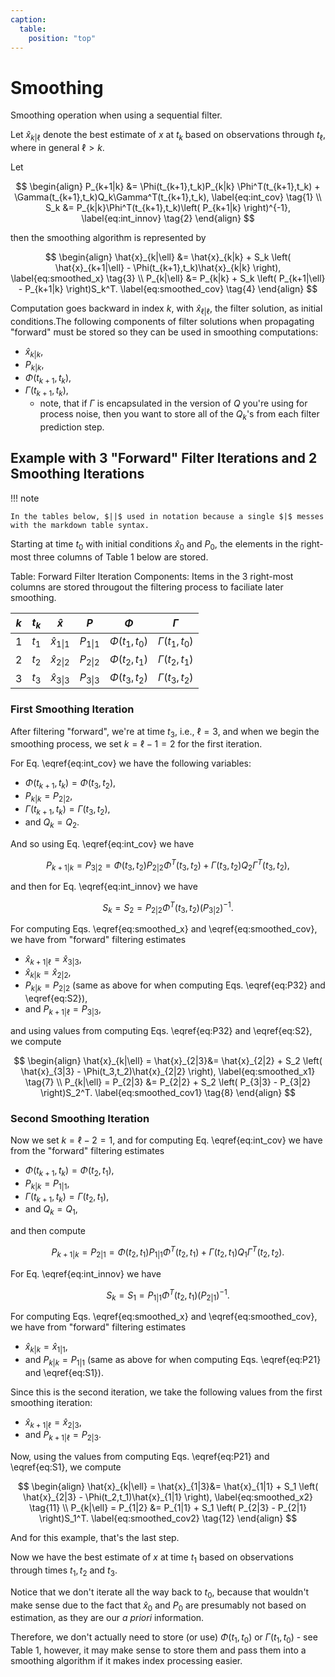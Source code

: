 ```yaml
---
caption:
  table:
    position: "top"
---
```

# Smoothing

Smoothing operation when using a sequential filter.

Let $\hat{x}_{k|\ell}$ denote the best estimate of $x$ at $t_k$ based on observations through $t_\ell$, where in general $\ell> k$.

Let

$$
\begin{align}
P_{k+1|k} &= \Phi(t_{k+1},t_k)P_{k|k} \Phi^T(t_{k+1},t_k) + \Gamma(t_{k+1},t_k)Q_k\Gamma^T(t_{k+1},t_k), \label{eq:int_cov} \tag{1}
\\
S_k &= P_{k|k}\Phi^T(t_{k+1},t_k)\left( P_{k+1|k} \right)^{-1}, \label{eq:int_innov} \tag{2}
\end{align}
$$

then the smoothing algorithm is represented by

$$
\begin{align}
\hat{x}_{k|\ell} &= \hat{x}_{k|k} + S_k \left( \hat{x}_{k+1|\ell}  -  \Phi(t_{k+1},t_k)\hat{x}_{k|k} \right), \label{eq:smoothed_x} \tag{3}
\\
P_{k|\ell} &= P_{k|k} + S_k \left( P_{k+1|\ell} - P_{k+1|k} \right)S_k^T. \label{eq:smoothed_cov} \tag{4}
\end{align}
$$

Computation goes backward in index $k$, with $\hat{x}_{\ell|\ell}$, the filter
solution, as initial conditions.The following components of filter solutions when propagating "forward" must be stored so they can be used in smoothing computations:

* $\hat{x}_{k|k}$,
* $P_{k|k}$,
* $\Phi(t_{k+1},t_k)$,
* $\Gamma(t_{k+1},t_k)$,
    - note, that if $\Gamma$ is encapsulated in the version of $Q$ you're using for process noise, then you want to store all of the $Q_k$'s from each filter prediction step.

## Example with 3 "Forward" Filter Iterations and 2 Smoothing Iterations

!!! note

    In the tables below, $||$ used in notation because a single $|$ messes with the markdown table syntax.

Starting at time $t_0$ with initial conditions $\hat{x}_0$ and $P_0$, the elements in the right-most three columns of Table 1 below are stored.

Table: Forward Filter Iteration Components: Items in the 3 right-most columns are stored througout the filtering process to faciliate later smoothing.

|  $k$  |    $t_k$    |      $\hat{x}$        |       $P$     |  $\Phi$  |  $\Gamma$  |
| :---: | :-------: | :---------------------: |  :---------:  | :---------:  |  :---------:  |
|   1   |   $t_1$   |     $\hat{x}_{1\|1}$    |   $P_{1\|1}$  | $\Phi(t_{1},t_0)$ | $\Gamma(t_{1},t_0)$ |
|   2   |   $t_2$   |     $\hat{x}_{2\|2}$    |   $P_{2\|2}$  | $\Phi(t_{2},t_1)$ | $\Gamma(t_{2},t_1)$ |
|   3   |   $t_3$   |     $\hat{x}_{3\|3}$    |   $P_{3\|3}$  | $\Phi(t_{3},t_2)$ | $\Gamma(t_{3},t_2)$ |

### First Smoothing Iteration

After filtering "forward", we're at time $t_3$, i.e., $\ell=3$, and when we begin the smoothing process, we set $k=\ell-1 = 2$ for the first iteration.

For Eq. \eqref{eq:int_cov} we have the following variables:

* $\Phi(t_{k+1},t_{k}) = \Phi(t_3,t_2)$,
* $P_{k|k} = P_{2|2}$,
* $\Gamma(t_{k+1},t_{k}) = \Gamma(t_3,t_2)$,
* and $Q_k=Q_2$.

And so using Eq. \eqref{eq:int_cov} we have

$$
P_{k+1|k} = P_{3|2} = \Phi(t_3,t_2)P_{2|2} \Phi^T(t_3,t_2) + \Gamma(t_3,t_2)Q_2\Gamma^T(t_3,t_2), \label{eq:P32} \tag{5}
$$

and then for Eq. \eqref{eq:int_innov} we have

$$
S_k = S_2 = P_{2|2} \Phi^T(t_3,t_2) \left( P_{3|2} \right)^{-1}. \label{eq:S2} \tag{6}
$$

For computing Eqs. \eqref{eq:smoothed_x} and \eqref{eq:smoothed_cov}, we have from "forward" filtering estimates

* $\hat{x}_{k+1|\ell}=\hat{x}_{3|3}$,
* $\hat{x}_{k|k}=\hat{x}_{2|2}$,
* $P_{k|k} = P_{2|2}$ (same as above for when computing Eqs. \eqref{eq:P32} and \eqref{eq:S2}),
* and $P_{k+1|\ell} = P_{3|3}$,

and using values from computing Eqs. \eqref{eq:P32} and \eqref{eq:S2}, we compute

$$
\begin{align}
\hat{x}_{k|\ell} = \hat{x}_{2|3}&= \hat{x}_{2|2} + S_2 \left( \hat{x}_{3|3}  -  \Phi(t_3,t_2)\hat{x}_{2|2} \right), \label{eq:smoothed_x1} \tag{7}
\\
P_{k|\ell} = P_{2|3} &= P_{2|2} + S_2 \left( P_{3|3} - P_{3|2} \right)S_2^T. \label{eq:smoothed_cov1} \tag{8}
\end{align}
$$

### Second Smoothing Iteration

Now we set $k = \ell-2 = 1$, and for computing Eq. \eqref{eq:int_cov} we have from the "forward" filtering estimates

* $\Phi(t_{k+1},t_{k}) = \Phi(t_2,t_1)$,
* $P_{k|k} = P_{1|1}$,
* $\Gamma(t_{k+1},t_{k}) = \Gamma(t_2,t_1)$,
* and $Q_k=Q_1$,

and then compute

$$
P_{k+1|k} = P_{2|1} = \Phi(t_2,t_1)P_{1|1} \Phi^T(t_2,t_1) + \Gamma(t_2,t_1)Q_1\Gamma^T(t_2,t_2). \label{eq:P21} \tag{9}
$$

For Eq. \eqref{eq:int_innov} we have

$$
S_k = S_1 = P_{1|1} \Phi^T(t_2,t_1) \left( P_{2|1} \right)^{-1}. \label{eq:S1} \tag{10}
$$

For computing Eqs. \eqref{eq:smoothed_x} and \eqref{eq:smoothed_cov}, we have from "forward" filtering estimates

* $\hat{x}_{k|k}=\hat{x}_{1|1}$,
* and $P_{k|k} = P_{1|1}$ (same as above for when computing Eqs. \eqref{eq:P21} and \eqref{eq:S1}).

Since this is the second iteration, we take the following values from the first smoothing iteration:

* $\hat{x}_{k+1|\ell}=\hat{x}_{2|3}$,
* and $P_{k+1|\ell} = P_{2|3}$.

Now, using the values from computing Eqs. \eqref{eq:P21} and \eqref{eq:S1}, we compute

$$
\begin{align}
\hat{x}_{k|\ell} = \hat{x}_{1|3}&= \hat{x}_{1|1} + S_1 \left( \hat{x}_{2|3}  -  \Phi(t_2,t_1)\hat{x}_{1|1} \right), \label{eq:smoothed_x2} \tag{11}
\\
P_{k|\ell} = P_{1|2} &= P_{1|1} + S_1 \left( P_{2|3} - P_{2|1} \right)S_1^T. \label{eq:smoothed_cov2} \tag{12}
\end{align}
$$

And for this example, that's the last step. 

Now we have the best estimate of $x$ at time $t_1$ based on observations through times $t_1, t_2$ and $t_3$.

Notice that we don't iterate all the way back to $t_0$, because that wouldn't make sense due to the fact that $\hat{x}_0$ and $P_0$ are presumably not based on estimation, as they are our *a priori* information.

Therefore, we don't actually need to store (or use) $\Phi(t_{1},t_0)$ or $\Gamma(t_{1},t_0)$ - see Table 1, however, it may make sense to store them and pass them into a smoothing algorithm if it makes index processing easier. 

